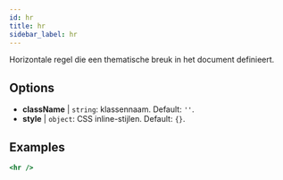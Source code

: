 ```yaml
---
id: hr
title: hr
sidebar_label: hr
---
```


Horizontale regel die een thematische breuk in het document definieert.

## Options

* __className__ | `string`: klassennaam. Default: `''`.
* __style__ | `object`: CSS inline-stijlen. Default: `{}`.


## Examples

```jsx live
<hr />
```

